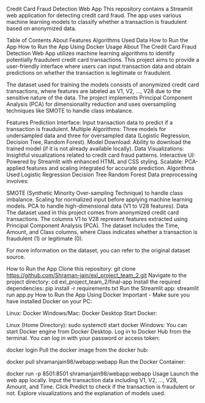 Credit Card Fraud Detection Web App
This repository contains a Streamlit web application for detecting credit card fraud. The app uses various machine learning models to classify whether a transaction is fraudulent based on anonymized data.

Table of Contents
About
Features
Algorithms Used
Data
How to Run the App
How to Run the App Using Docker
Usage
About
The Credit Card Fraud Detection Web App utilizes machine learning algorithms to identify potentially fraudulent credit card transactions. This project aims to provide a user-friendly interface where users can input transaction data and obtain predictions on whether the transaction is legitimate or fraudulent.

The dataset used for training the models consists of anonymized credit card transactions, where features are labeled as V1, V2, ..., V28 due to the sensitive nature of the data. The project implements Principal Component Analysis (PCA) for dimensionality reduction and uses oversampling techniques like SMOTE to handle class imbalance.

Features
Prediction Interface: Input transaction data to predict if a transaction is fraudulent.
Multiple Algorithms: Three models for undersampled data and three for oversampled data (Logistic Regression, Decision Tree, Random Forest).
Model Download: Ability to download the trained model (if it is not already available locally).
Data Visualizations: Insightful visualizations related to credit card fraud patterns.
Interactive UI: Powered by Streamlit with enhanced HTML and CSS styling.
Scalable: PCA-applied features and scaling integrated for accurate prediction.
Algorithms Used
Logistic Regression
Decision Tree
Random Forest
Data preprocessing involves:

SMOTE (Synthetic Minority Over-sampling Technique) to handle class imbalance.
Scaling for normalized input before applying machine learning models.
PCA to handle high-dimensional data (V1 to V28 features).
Data
The dataset used in this project comes from anonymized credit card transactions. The columns V1 to V28 represent features extracted using Principal Component Analysis (PCA). The dataset includes the Time, Amount, and Class columns, where Class indicates whether a transaction is fraudulent (1) or legitimate (0).

For more information on the dataset, you can refer to the original dataset source.

How to Run the App
Clone this repository:
git clone https://github.com/Shraman-jain/exl_project_team_2.git
Navigate to the project directory:
cd exl_project_team_2/final-app
Install the required dependencies:
pip install -r requirements.txt
Run the Streamlit app:
streamlit run app.py
How to Run the App Using Docker
Important - Make sure you have installed Docker on your PC:

Linux: Docker
Windows/Mac: Docker Desktop
Start Docker:

Linux (Home Directory):
sudo systemctl start docker
Windows: You can start Docker engine from Docker Desktop.
Log in to Docker Hub from the terminal. You can log in with your password or access token:

docker login
Pull the docker image from the docker hub:

docker pull shramanjain98/webapp:webapp
Run the Docker Container:

docker run -p 8501:8501 shramanjain98/webapp:webapp
Usage
Launch the web app locally.
Input the transaction data including V1, V2, ..., V28, Amount, and Time.
Click Predict to check if the transaction is fraudulent or not.
Explore visualizations and the explanation of models used.
